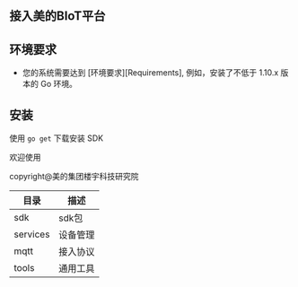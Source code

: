 ## 接入美的BIoT平台


## 环境要求
- 您的系统需要达到 [环境要求][Requirements], 例如，安装了不低于 1.10.x 版本的 Go 环境。

## 安装
使用 `go get` 下载安装 SDK

欢迎使用

copyright@美的集团楼宇科技研究院



| 目录 | 描述 |
| -------- | -------------- |
| sdk  | sdk包   |
| services   | 设备管理 |
| mqtt| 接入协议        |
| tools    | 通用工具   |